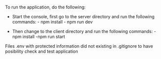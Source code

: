 To run the application, do the following:

- Start the console, first go to the server directory and run the following commands:
      - npm install
      - npm run dev
  
- Then change to the client directory and run the following commands:
      -npm install
      -npm run start

Files .env with protected information did not existing in .gitignore to have posibility check and test application
